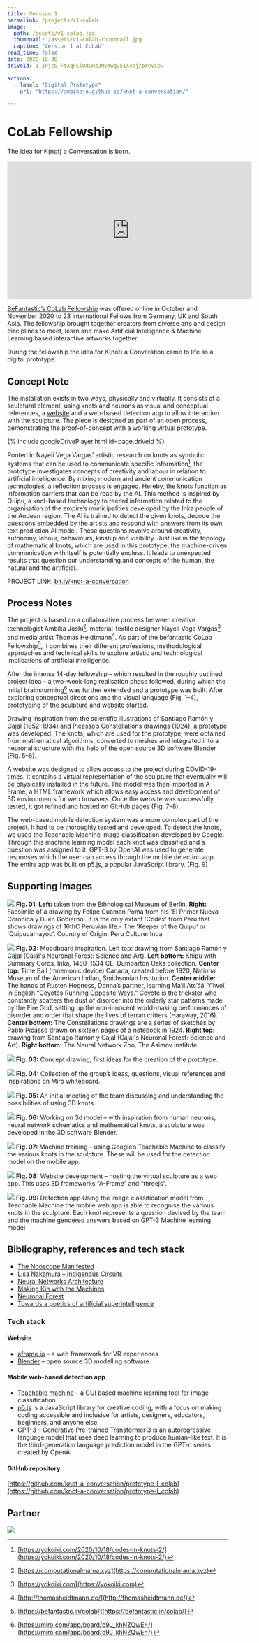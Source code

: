 ```yaml
---
title: Version 1
permalink: /projects/v1-colab
image: 
  path: /assets/v1-colab.jpg
  thumbnail: /assets/v1-colab-thumbnail.jpg
  caption: "Version 1 at CoLab"
read_time: false
date: 2020-10-30
driveId: 1_1PjcS-FtXqFEl88CHzJMv4wgD5IX4aj/preview

actions:
  - label: "Digital Prototype"
    url: "https://ambikajo.github.io/knot-a-conversation/"

---
```


# CoLab Fellowship
The idea for K(not) a Conversation is born.

<div class="embed-responsive embed-responsive-16by9">
<iframe width="560" height="315" src="https://www.youtube.com/embed/mScIl9BM_HM?start=401" class="align-center" alt="" frameborder="0" allow="accelerometer; autoplay; clipboard-write; encrypted-media; gyroscope; picture-in-picture" allowfullscreen></iframe>
</div>

[BeFantastic’s CoLab Fellowship](https://befantastic.in/) was offered online in October and November 2020 to 23 international Fellows from Germany, UK and South Asia. The fellowship brought together creators from diverse arts and design disciplines to meet, learn and make Artificial Intelligence & Machine Learning based interactive artworks together.

During the fellowship the idea for K(not) a Converation came to life as a digital prototype.

## Concept Note
The installation exists in two ways, physically and virtually. It consists of a sculptural element, using knots and neurons as visual and conceptual references, a [website](https://ambikajo.github.io/knot-a-conversation/) and a web-based detection app to allow interaction with the sculpture. The piece is designed as part of an open process, demonstrating the proof-of-concept with a working virtual prototype. 

{% include googleDrivePlayer.html id=page.driveId %}
<br />

Rooted in Nayeli Vega Vargas’ artistic research on knots as symbolic systems that can be used to communicate specific information[^1], the prototype investigates concepts of creativity and labour in relation to artificial intelligence. By mixing modern and ancient communication technologies, a reflection process is engaged. Hereby, the knots function as information carriers that can be read by the AI. This method is inspired by Quipu, a knot-based technology to record information related to the organisation of the empire’s municipalities developed by the Inka people of the Andean region. The AI is trained to detect the given knots, decode the questions embedded by the artists and respond with answers from its own text prediction AI model. These questions revolve around creativity, autonomy, labour, behaviours, kinship and visibility. Just like in the topology of mathematical knots, which are used in this prototype, the machine-driven communication with itself is potentially endless. It leads to unexpected results that question our understanding and concepts of the human, the natural and the artificial.

PROJECT LINK: [bit.ly/knot-a-conversation](https://bit.ly/knot-a-conversation)

## Process Notes
The project is based on a collaborative process between creative technologist Ambika Joshi[^2], material-textile designer Nayeli Vega Vargas[^3] and media artist Thomas Heidtmann[^4]. As part of the befantastic CoLab Fellowship[^5], it combines their different professions, methodological approaches and technical skills to explore artistic and technological implications of artificial intelligence.

After the intense 14-day fellowship – which resulted in the roughly outlined project idea – a two-week-long realisation phase followed, during which the initial brainstorming[^6] was further extended and a prototype was built. After exploring conceptual directions and the visual language (Fig. 1–4), prototyping of the sculpture and website started.

Drawing inspiration from the scientific illustrations of Santiago Ramón y Cajal (1852–1934) and Picasso’s Constellations drawings (1924), a prototype was developed. The knots, which are used for the prototype, were obtained from mathematical algorithms, converted to meshes and integrated into a neuronal structure with the help of the open source 3D software Blender (Fig. 5–6). 

A website was designed to allow access to the project during COVID-19-times. It contains a virtual representation of the sculpture that eventually will be physically installed in the future. The model was then imported in A-Frame, a HTML framework which allows easy access and development of 3D environments for web browsers. Once the website was successfully tested, it got refined and hosted on GitHub pages (Fig. 7–8). 

The web-based mobile detection system was a more complex part of the project. It had to be thoroughly tested and developed. To detect the knots, we used the Teachable Machine image classification developed by Google. Through this machine learning model each knot was classified and a question was assigned to it. GPT-3 by OpenAI was used to generate responses which the user can access through the mobile detection app. The entire app was built on p5.js, a popular JavaScript library. (Fig. 9)

## Supporting Images
![](/assets/01_KAC_concept_quipur.jpg)
**Fig. 01: Left:** taken from the Ethnological Museum of Berlin. **Right:** Facsimile of a drawing by Felipe Guaman Poma from his 'El Primer Nueva Coronica y Buen Gobierno'. It is the only extant 'Codex' from Peru that shows drawings of 16thC Peruvian life.- The 'Keeper of the Quipu' or 'Quipucamayoc'. 
Country of Origin: Peru Culture: Inca. 

![](/assets/02_KAC_concept_knot_structure.jpg)
**Fig. 02:** Moodboard inspiration. Left top: drawing from Santiago Ramón y Cajal (Cajal's Neuronal Forest: Science and Art). **Left bottom:** Khipu with Summary Cords, Inka, 1450–1534 CE, Dumbarton Oaks collection. **Center top:** Time Ball (mnemonic device) Canada, created before 1920, National Museum of the American Indian, Smithsonian Institution. **Center middle:** The hands of Rusten Hogness, Donna’s partner, learning Ma’ii Ats’áá’ Yílwoí, in English “Coyotes Running Opposite Ways.” Coyote is the trickster who constantly scatters the dust of disorder into the orderly star patterns made by the Fire God, setting up the non-innocent world-making performances of disorder and order that shape the lives of terran critters (Haraway, 2016). **Center bottom:** The Constellations drawings are a series of sketches by Pablo Picasso drawn on sixteen pages of a notebook in 1924. **Right top:** drawing from Santiago Ramón y Cajal (Cajal's Neuronal Forest: Science and Art). **Right bottom:** The Neural Network Zoo, The Asimov Institute.

![](/assets/03_KAC_concept_drawing.jpg)
**Fig. 03:** Concept drawing, first ideas for the creation of the prototype.

![](/assets/04_KAC_concept_miroboard.JPG)
**Fig. 04:** Collection of the group’s ideas, questions, visual references and inspirations on Miro whiteboard. 

![](/assets/05_KAC_discussing_knots.jpeg)
**Fig. 05:** An initial meeting of the team discussing and understanding the possibilities of using 3D knots.

![](/assets/06_KAC_3dmodel_WIP.png)
**Fig. 06:** Working on 3d model – with inspiration from human neurons, neural network schematics and mathematical knots, a sculpture was developed in the 3D software Blender. 

![](/assets/07_KAC_machine-training.jpg)
**Fig. 07:** Machine training – using Google’s Teachable Machine to classify the various knots in the sculpture. These will be used for the detection model on the mobile app.

![](/assets/08_KAC_website.jpg)
**Fig. 08:** Website development – hosting the virtual sculpture as a web app. This uses 3D frameworks “A-Frame” and “threejs”. 

![](/assets/09_KAC_detection_app.jpg)
**Fig. 09:** Detection app
Using the image classification model from Teachable Machine the mobile web app is able to recognise the various knots in the sculpture. Each knot represents a question devised by the team and the machine gendered answers based on GPT-3 Machine learning model

## Bibliography, references and tech stack     

- [The Nooscope Manifested](https://nooscope.ai/)
- [Lisa Nakamura – Indigenous Circuits](https://lnakamur.files.wordpress.com/2011/01/indigenous-circuits-nakamura-aq.pdf)
- [Neural Networks Architecture](https://www.asimovinstitute.org/neural-network-zoo/)                    
- [Making Kin with the Machines](https://jods.mitpress.mit.edu/pub/lewis-arista-pechawis-kite/release/1)
- [Neuronal Forest](https://www.humanbrainproject.eu/en/follow-hbp/news/cajal-s-neuronal-forest-new-book-by-javier-defelipe/)
- [Towards a poetics of artificial superintelligence](https://medium.com/after-us/towards-a-poetics-of-artificial-superintelligence-ebff11d2d249)

### Tech stack 
#### Website
- [aframe.io](https://aframe.io) – a web framework for VR experiences
- [Blender](https://blender.org) – open source 3D modelling software 

#### Mobile web-based detection app
- [Teachable machine](https://teachablemachine.withgoogle.com/) – a GUI based machine learning tool for image classification
- [p5.js](https://p5js.org/) is a JavaScript library for creative coding, with a focus on making coding accessible and inclusive for artists, designers, educators, beginners, and anyone else
- [GPT-3](https://github.com/openai/gpt-3) – Generative Pre-trained Transformer 3 is an autoregressive language model that uses deep learning to produce human-like text. It is the third-generation language prediction model in the GPT-n series created by OpenAI

#### GitHub repository
 [https://github.com/knot-a-conversation/prototype-I_colab](https://github.com/knot-a-conversation/prototype-I_colab)


## Partner

![](/assets/logos/v1-logos.png) 

[^1]:[https://yokoiki.com/2020/10/18/codes-in-knots-2/](https://yokoiki.com/2020/10/18/codes-in-knots-2/)
[^2]:[https://computationalmama.xyz](https://computationalmama.xyz)
[^3]:[https://yokoiki.com](https://yokoiki.com)
[^4]:[http://thomasheidtmann.de/](http://thomasheidtmann.de/)
[^5]:[https://befantastic.in/colab/](https://befantastic.in/colab/)
[^6]:[https://miro.com/app/board/o9J_khNZQwE=/](https://miro.com/app/board/o9J_khNZQwE=/)

